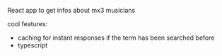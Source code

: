 React app to get infos about mx3 musicians

cool features:

-   caching for instant responses if the term has been searched before
-   typescript
